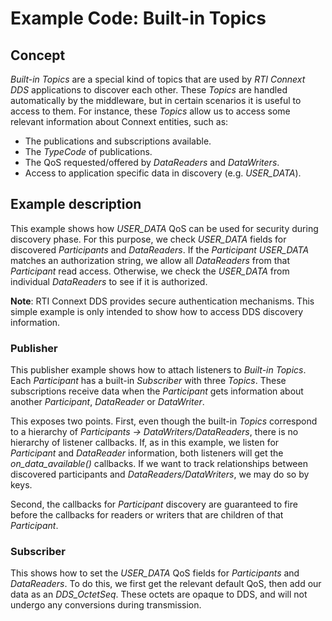 # Example Code: Built-in Topics

## Concept

*Built-in Topics* are a special kind of topics that are used by *RTI Connext
DDS* applications to discover each other. These *Topics* are handled
automatically by the middleware, but in certain scenarios it is useful to
access to them. For instance, these *Topics* allow us to access some relevant
information about Connext entities, such as:

- The publications and subscriptions available.
- The *TypeCode* of publications.
- The QoS requested/offered by *DataReaders* and *DataWriters*.
- Access to application specific data in discovery (e.g. *USER_DATA*).

## Example description

This example shows how *USER_DATA* QoS can be used for security during discovery
phase. For this purpose, we check *USER_DATA* fields for discovered
*Participants* and *DataReaders*. If the *Participant USER_DATA* matches an
authorization string, we allow all *DataReaders* from that *Participant* read
access. Otherwise, we check the *USER_DATA* from individual *DataReaders* to see
if it is authorized.

**Note**: RTI Connext DDS provides secure authentication mechanisms.
This simple example is only intended to show how to access DDS discovery
information.

### Publisher

This publisher example shows how to attach listeners to *Built-in Topics*. Each
*Participant* has a built-in *Subscriber* with three *Topics*. These
subscriptions receive data when the *Participant* gets information about another
*Participant*, *DataReader* or *DataWriter*.

This exposes two points. First, even though the built-in *Topics* correspond to
a hierarchy of *Participants -> DataWriters/DataReaders*, there is no hierarchy
of listener callbacks. If, as in this example, we listen for *Participant* and
*DataReader* information, both listeners will get the *on_data_available()*
callbacks. If we want to track relationships between discovered participants and
*DataReaders/DataWriters*, we may do so by keys.

Second, the callbacks for *Participant* discovery are guaranteed to fire before
the callbacks for readers or writers that are children of that *Participant*.

### Subscriber

This shows how to set the *USER_DATA* QoS fields for *Participants* and
*DataReaders*. To do this, we first get the relevant default QoS, then add our
data as an *DDS_OctetSeq*. These octets are opaque to DDS, and will not undergo
any conversions during transmission.
